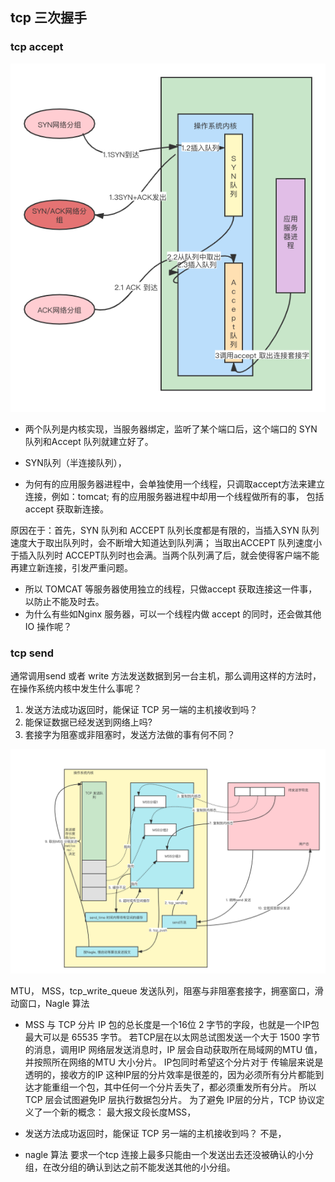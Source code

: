 ## tcp 三次握手
### tcp accept
![tcp-accept.png](../../../img/OSAndNets/tcp_accept.png)
- 两个队列是内核实现，当服务器绑定，监听了某个端口后，这个端口的 SYN队列和Accept 队列就建立好了。
- SYN队列（半连接队列），

- 为何有的应用服务器进程中，会单独使用一个线程，只调取accept方法来建立连接，例如：tomcat; 有的应用服务器进程中却用一个线程做所有的事，
包括accept 获取新连接。

原因在于：首先，SYN 队列和 ACCEPT 队列长度都是有限的，当插入SYN 队列速度大于取出队列时，会不断增大知道达到队列满；
当取出ACCEPT 队列速度小于插入队列时 ACCEPT队列时也会满。当两个队列满了后，就会使得客户端不能再建立新连接，引发严重问题。
- 所以 TOMCAT 等服务器使用独立的线程，只做accept 获取连接这一件事，以防止不能及时去。
- 为什么有些如Nginx 服务器，可以一个线程内做 accept 的同时，还会做其他IO 操作呢？

### tcp send
通常调用send 或者 write 方法发送数据到另一台主机，那么调用这样的方法时，在操作系统内核中发生什么事呢？
1. 发送方法成功返回时，能保证 TCP 另一端的主机接收到吗？
2. 能保证数据已经发送到网络上吗?
3. 套接字为阻塞或非阻塞时，发送方法做的事有何不同？

![tcp-send.png](../../../img/OSAndNets/tcp_send.png)

MTU， MSS，tcp_write_queue 发送队列，阻塞与非阻塞套接字，拥塞窗口，滑动窗口，Nagle 算法

- MSS 与 TCP 分片
IP 包的总长度是一个16位 2 字节的字段，也就是一个IP包最大可以是 65535 字节。
若TCP层在以太网总试图发送一个大于 1500 字节的消息，调用IP 网络层发送消息时，IP 层会自动获取所在局域网的MTU 值，并按照所在网络的MTU 大小分片。
IP包同时希望这个分片对于 传输层来说是透明的，接收方的IP 这种IP层的分片效率是很差的，因为必须所有分片都能到达才能重组一个包，其中任何一个分片丢失了，都必须重发所有分片。
所以TCP 层会试图避免IP 层执行数据包分片。
为了避免 IP层的分片，TCP 协议定义了一个新的概念： 最大报文段长度MSS，

- 发送方法成功返回时，能保证 TCP 另一端的主机接收到吗？
不是，

- nagle 算法
要求一个tcp 连接上最多只能由一个发送出去还没被确认的小分组，在改分组的确认到达之前不能发送其他的小分组。





